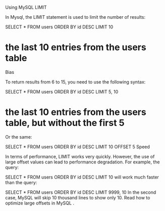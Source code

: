 Using MySQL LIMIT

In Mysql, the LIMIT statement is used to limit the number of results:

SELECT * FROM users ORDER BY id DESC LIMIT 10
# the last 10 entries from the users table

Bias

To return results from 6 to 15, you need to use the following syntax:

SELECT * FROM users ORDER BY id DESC LIMIT 5, 10
# the last 10 entries from the users table, but without the first 5

Or the same:

SELECT * FROM users ORDER BY id DESC LIMIT 10 OFFSET 5
Speed

In terms of performance, LIMIT works very quickly. However, the use of large offset values ​​can lead to performance degradation. For example, the query:

SELECT * FROM users ORDER BY id DESC LIMIT 10
will work much faster than the query:

SELECT * FROM users ORDER BY id DESC LIMIT 9999, 10
In the second case, MySQL will skip 10 thousand lines to show only 10. Read how to optimize large offsets in MySQL .